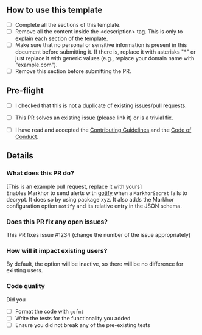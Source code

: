 ## How to use this template
- [ ] Complete all the sections of this template.
- [ ] Remove all the content inside the \<description\> tag. This is only to explain each section of the template.
- [ ] Make sure that no personal or sensitive information is present in this document before submitting it. If there is, replace it with asterisks "*" or just replace it with generic values (e.g., replace your domain name with "example.com").
- [ ] Remove this section before submitting the PR.

## Pre-flight
<description style="display:none">
Check **all** the boxes before proceeding. To check a box, write it like this: [x]

</description>

- [ ] I checked that this is not a duplicate of existing issues/pull requests.

- [ ] This PR solves an existing issue (please link it) or is a trivial fix.

- [ ] I have read and accepted the [Contributing Guidelines](https://github.com/markhork8s/markhor/blob/main/CONTRIBUTING.md) and the [Code of Conduct](https://github.com/markhork8s/markhor/blob/main/CODE_OF_CONDUCT.md).

## Details

### What does this PR do?

[This is an example pull request, replace it with yours]  
Enables Markhor to send alerts with [gotify](https://gotify.net/) when a `MarkhorSecret` fails to decrypt.
It does so by using package xyz.
It also adds the Markhor configuration option `notify` and its relative entry in the JSON schema. 

### Does this PR fix any open issues?
This PR fixes issue #1234 (change the number of the issue appropriately)

### How will it impact existing users?

By default, the option will be inactive, so there will be no difference for existing users.

### Code quality

Did you
- [ ] Format the code with `gofmt`
- [ ] Write the tests for the functionality you added
- [ ] Ensure you did not break any of the pre-existing tests
